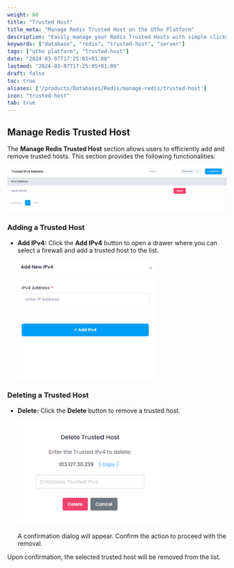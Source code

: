 ```yaml
---
weight: 60
title: "Trusted Host"
title_meta: "Manage Redis Trusted Host on the Utho Platform"
description: "Easily manage your Redis Trusted Hosts with simple clicks on the Utho platform."
keywords: ["database", "redis", "trusted-host", "server"]
tags: ["utho platform", "trusted-host"]
date: "2024-03-07T17:25:05+01:00"
lastmod: "2024-03-07T17:25:05+01:00"
draft: false
toc: true
aliases: ['/products/Databases/Redis/manage-redis/trusted-host']
icon: "trusted-host"
tab: true
---
```


## Manage Redis Trusted Host

The **Manage Redis Trusted Host** section allows users to efficiently add and remove trusted hosts. This section provides the following functionalities:

![Utho-database-cluster-trusted](image/Utho-database-cluster-trusted.png)

### Adding a Trusted Host

* **Add IPv4:** Click the **Add IPv4** button to open a drawer where you can select a firewall and add a trusted host to the list.
  
  ![Utho-database-cluster-add-trusted](image/Utho-database-cluster-add-trusted.png)

### Deleting a Trusted Host

* **Delete:** Click the **Delete** button to remove a trusted host. 

  ![Utho-database-cluster-trusted-destroy](image/Utho-database-cluster-trusted-destroy.png)
  
  A confirmation dialog will appear. Confirm the action to proceed with the removal.

Upon confirmation, the selected trusted host will be removed from the list.
